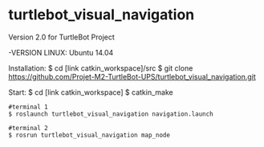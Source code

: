 # turtlebot_visual_navigation
Version 2.0 for TurtleBot Project

-VERSION LINUX: Ubuntu 14.04  

Installation:
	$ cd [link catkin_workspace]/src
	$ git clone https://github.com/Projet-M2-TurtleBot-UPS/turtlebot_visual_navigation.git


Start:
	$ cd [link catkin_workspace]
	$ catkin_make

	#terminal 1
	$ roslaunch turtlebot_visual_navigation navigation.launch 	

	#terminal 2
	$ rosrun turtlebot_visual_navigation map_node
